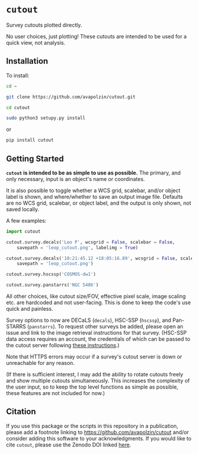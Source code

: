 # `cutout`
Survey cutouts plotted directly. 

No user choices, just plotting! These cutouts are intended to be used for a quick view, not analysis.

## Installation

To install:
```bash
cd ~

git clone https://github.com/avapolzin/cutout.git

cd cutout

sudo python3 setupy.py install

````
or 
```bash
pip install cutout
```

## Getting Started

**`cutout` is intended to be as simple to use as possible.** The primary, and only necessary, input is an object's name or coordinates. 

It is also possible to toggle whether a WCS grid, scalebar, and/or object label is shown, and where/whether to save an output image file. Defaults are no WCS grid, scalebar, or object label, and the output is only shown, not saved locally.

A few examples:
```python
import cutout

cutout.survey.decals('Leo P', wcsgrid = False, scalebar = False, 
	savepath = 'leop_cutout.png', labelimg = True)

cutout.survey.decals('10:21:45.12 +18:05:16.89', wcsgrid = False, scalebar = False, 
	savepath = 'leop_cutout.png')

cutout.survey.hscssp('COSMOS-dw1')

cutout.survey.panstarrs('NGC 5486')
```

All other choices, like cutout size/FOV, effective pixel scale, image scaling etc. are hardcoded and not user-facing. This is done to keep the code's use quick and painless.

Survey options to now are DECaLS (`decals`), HSC-SSP (`hscssp`), and Pan-STARRS (`panstarrs`). To request other surveys be added, please open an issue and link to the image retrieval instructions for that survey. (HSC-SSP data access requires an account, the credentials of which can be passed to the cutout server following [these instructions](https://github.com/dr-guangtou/unagi/blob/master/demo/demo_hsc_config.ipynb).)

Note that HTTPS errors may occur if a survey's cutout server is down or unreachable for any reason.

(If there is sufficient interest, I may add the ability to rotate cutouts freely and show multiple cutouts simultaneously. This increases the complexity of the user input, so to keep the top level functions as simple as possible, these features are not included for now.)

## Citation

If you use this package or the scripts in this repository in a publication, please add a footnote linking to https://github.com/avapolzin/cutout and/or consider adding this software to your acknowledgments. If you would like to cite `cutout`, please use the Zenodo DOI linked [here]().
